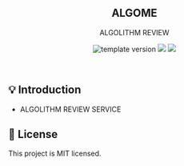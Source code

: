 <h2 align="middle">ALGOME</h2>
<p align="middle">ALGOLITHM REVIEW</p>
<p align="middle">

<p align="center">
  <img src="https://img.shields.io/badge/version-1.0.0-blue?style=flat-square" alt="template version"/>
  <img src="https://img.shields.io/badge/language-java-red.svg?style=flat-square"/>
  <img src="https://img.shields.io/badge/license-MIT-brightgreen.svg?style=flat-square"/>
</p>

<br>

## 💡 Introduction
- ALGOLITHM REVIEW SERVICE

## 📝 License
This project is MIT licensed.
